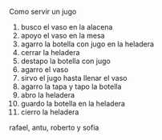 Como servir un jugo

1. busco el vaso en la alacena
1. apoyo el vaso en la mesa
1. agarro la botella con jugo en la heladera
1. cerrar la heladera
1. destapo la botella con jugo 
1. agarro el vaso 
1. sirvo el jugo hasta llenar el vaso
1. agarro la tapa y tapo la botella
1. abro la heladera
1. guardo la botella en la heladera
1. cierro la heladera

rafael, antu, roberto y sofia